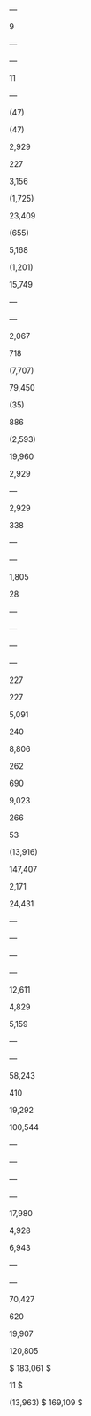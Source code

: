—

9

—

—

11

—

(47)

(47)

2,929

227

3,156

(1,725)

23,409

(655)

5,168

(1,201)

15,749

—

—

2,067

718

(7,707)

79,450

(35)

886

(2,593)

19,960

2,929

—

2,929

338

—

—

1,805

28

—

—

—

—

227

227

5,091

240

8,806

262

690

9,023

266

53

(13,916)

  147,407

2,171

24,431

—

—

—

—

12,611

4,829

5,159

—

—

58,243

410

19,292

100,544

—

—

—

—

17,980

4,928

6,943

—

—

70,427

620

19,907

120,805

$  183,061  $

11  $

(13,963)  $  169,109  $